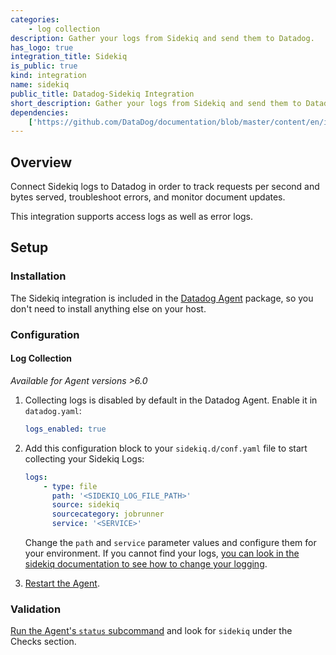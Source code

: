 ```yaml
---
categories:
    - log collection
description: Gather your logs from Sidekiq and send them to Datadog.
has_logo: true
integration_title: Sidekiq
is_public: true
kind: integration
name: sidekiq
public_title: Datadog-Sidekiq Integration
short_description: Gather your logs from Sidekiq and send them to Datadog.
dependencies:
    ['https://github.com/DataDog/documentation/blob/master/content/en/integrations/sidekiq.md']
---
```


## Overview

Connect Sidekiq logs to Datadog in order to track requests per second and bytes served, troubleshoot errors, and monitor document updates.

This integration supports access logs as well as error logs.

## Setup

### Installation

The Sidekiq integration is included in the [Datadog Agent][1] package, so you don't need to install anything else on your host.

### Configuration

#### Log Collection

_Available for Agent versions >6.0_

1. Collecting logs is disabled by default in the Datadog Agent. Enable it in `datadog.yaml`:

    ```yaml
    logs_enabled: true
    ```

2. Add this configuration block to your `sidekiq.d/conf.yaml` file to start collecting your Sidekiq Logs:

    ```yaml
    logs:
        - type: file
          path: '<SIDEKIQ_LOG_FILE_PATH>'
          source: sidekiq
          sourcecategory: jobrunner
          service: '<SERVICE>'
    ```

     Change the `path` and `service` parameter values and configure them for your environment. If you cannot find your logs, [you can look in the sidekiq documentation to see how to change your logging][2].

3. [Restart the Agent][3].

### Validation

[Run the Agent's `status` subcommand][4] and look for `sidekiq` under the Checks section.

[1]: https://app.datadoghq.com/account/settings#agent
[2]: https://github.com/mperham/sidekiq/wiki/Logging#log-file
[3]: /agent/guide/agent-commands/#restart-the-agent
[4]: /agent/guide/agent-commands/#agent-status-and-information
